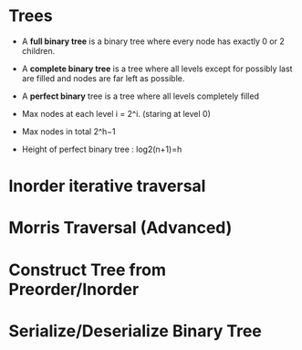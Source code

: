 # Trees

* A **full binary tree** is a binary tree where every node has exactly 0 or 2 children.
* A **complete binary tree** is a tree where all levels except for possibly last are filled and nodes are far left as possible.
* A **perfect binary** tree is a tree where all levels completely filled

* Max nodes at each level i = 2^i. (staring at level 0)

* Max nodes in total 2^h−1

* Height of perfect binary tree : log2​(n+1)=h

# Inorder iterative traversal

# Morris Traversal (Advanced)



# Construct Tree from Preorder/Inorder



# Serialize/Deserialize Binary Tree